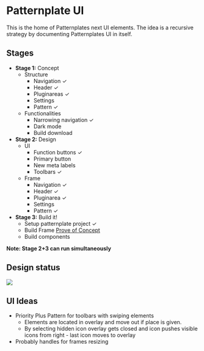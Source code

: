 # Patternplate UI

This is the home of Patternplates next UI elements. The idea is a recursive strategy by documenting Patternplates UI in itself.

## Stages
- **Stage 1:** Concept
	- Structure
		- Navigation ✓
		- Header ✓
		- Pluginareas ✓
		-	Settings
		- Pattern ✓
	- Functionalities
		- Narrowing navigation ✓
		- Dark mode
		- Build download
- **Stage 2:** Design
	- UI
		- Function buttons ✓
		- Primary button
		- New meta labels
		- Toolbars ✓
	- Frame
		- Navigation ✓
		- Header ✓
		- Pluginarea ✓
		-	Settings
		- Pattern ✓
- **Stage 3:** Build it!
	- Setup patternplate project ✓
	- Build Frame [Prove of Concept](http://codepen.io/daniel_gooss/pen/PPwGML?editors=110)
	- Build components

**Note: Stage 2+3 can run simultaneously**

## Design status

![](layouts/design/pattern_20160412.png)

## UI Ideas

* Priority Plus Pattern for toolbars with swiping elements
	* Elements are located in overlay and move out if place is given.
	* By selecting hidden icon overlay gets closed and icon pushes visible icons from right - last icon moves to overlay
* Probably handles for frames resizing
